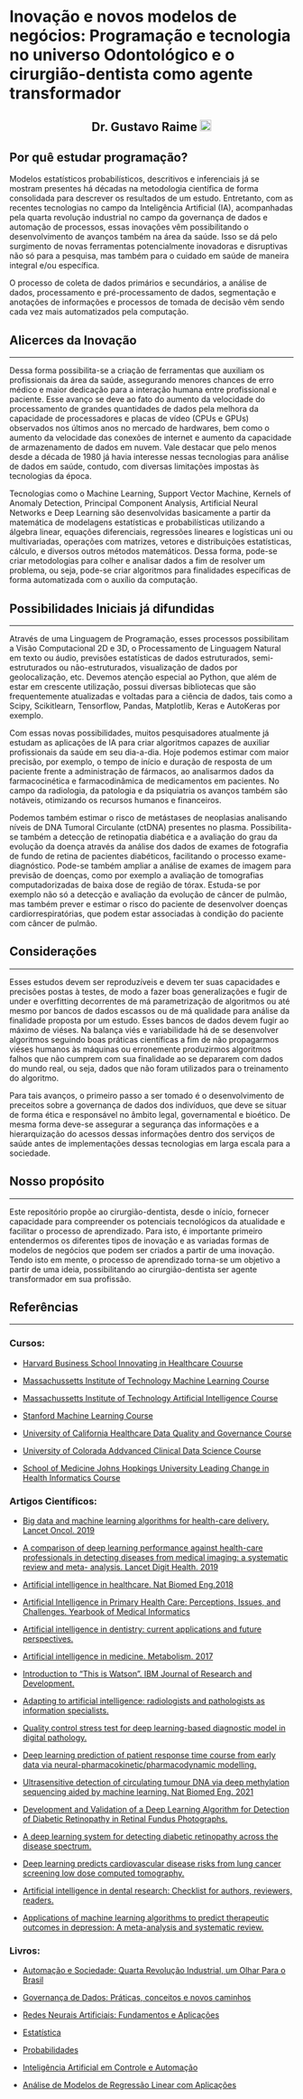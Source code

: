 # Inovação e novos modelos de negócios: Programação e tecnologia no universo Odontológico e o cirurgião-dentista como agente transformador  
<h2 align="center">Dr. Gustavo Raime
<a href="https://www.linkedin.com/in/gustavo-raime-health-innovation/">
    <img src="https://content.linkedin.com/content/dam/me/business/en-us/amp/brand-site/v2/bg/LI-Bug.svg.original.svg" alt="Logo" width="20" height="20">
</a>
</h2>

## Por quê estudar programação?


Modelos estatísticos probabilísticos, descritivos e inferenciais já se mostram presentes há décadas na metodologia científica de forma consolidada para descrever os resultados de um estudo. Entretanto, com as recentes tecnologias no campo da Inteligência Artificial (IA), acompanhadas pela quarta revolução industrial no campo da governança de dados e automação de processos, essas inovações vêm possibilitando o desenvolvimento de avanços também na área da saúde. Isso se dá pelo surgimento de novas ferramentas potencialmente inovadoras e disruptivas não só para a pesquisa, mas também para o cuidado em saúde de maneira integral e/ou específica.

O processo de coleta de dados primários e secundários, a análise de dados, processamento e pré-processamento de dados, segmentação e anotações de informações e processos de tomada de decisão vêm sendo cada vez mais automatizados pela computação. 

## Alicerces da Inovação
---

Dessa forma possibilita-se a criação de ferramentas que auxiliam os profissionais da área da saúde, assegurando menores chances de erro médico e maior dedicação para a interação humana entre profissional e paciente. Esse avanço se deve ao fato do aumento da velocidade do processamento de grandes quantidades de dados pela melhora da capacidade de processadores e placas de vídeo (CPUs e GPUs) observados nos últimos anos no mercado de hardwares, bem como o aumento da velocidade das conexões de internet e aumento da capacidade de armazenamento de dados em nuvem. Vale destacar que pelo menos desde a década de 1980 já havia interesse nessas tecnologias para análise de dados em saúde, contudo, com diversas limitações impostas às tecnologias da época.

Tecnologias como o Machine Learning, Support Vector Machine, Kernels of Anomaly Detection, Principal Component Analysis, Artificial Neural Networks e Deep Learning são desenvolvidas basicamente a partir da matemática de modelagens estatísticas e probabilísticas utilizando a álgebra linear, equações diferenciais, regressões lineares e logísticas uni ou multivariadas, operações com matrizes, vetores e distribuições estatísticas, cálculo, e diversos outros métodos matemáticos. Dessa forma, pode-se criar metodologias para colher e analisar dados a fim de resolver um problema, ou seja, pode-se criar algoritmos para finalidades específicas de forma automatizada com o auxílio da computação.

## Possibilidades Iniciais já difundidas
---

Através de uma Linguagem de Programação, esses processos possibilitam a Visão Computacional 2D e 3D, o Processamento de Linguagem Natural em texto ou áudio, previsões estatísticas de dados estruturados, semi-estruturados ou não-estruturados, visualização de dados por geolocalização, etc. Devemos atenção especial ao Python, que além de estar em crescente utilização, possui diversas bibliotecas que são frequentemente atualizadas e voltadas para a ciência de dados, tais como a Scipy, Scikitlearn, Tensorflow, Pandas, Matplotlib, Keras e AutoKeras por exemplo.  

Com essas novas possibilidades, muitos pesquisadores atualmente já estudam as aplicações de IA para criar algoritmos capazes de auxiliar profissionais da saúde em seu dia-a-dia. Hoje podemos estimar com maior precisão, por exemplo, o tempo de início e duração de resposta de um paciente frente a administração de fármacos, ao analisarmos dados da farmacocinética e farmacodinâmica de medicamentos em pacientes. No campo da radiologia, da patologia e da psiquiatria os avanços também são notáveis, otimizando os recursos humanos e financeiros.

Podemos também estimar o risco de metástases de neoplasias analisando níveis de DNA Tumoral Circulante (ctDNA) presentes no plasma. Possibilita-se também a detecção de retinopatia diabética e a avaliação do grau da evolução da doença através da análise dos dados de exames de fotografia de fundo de retina de pacientes diabéticos, facilitando o processo exame-diagnóstico. Pode-se também ampliar a análise de exames de imagem para previsão de doenças, como por exemplo a avaliação de tomografias computadorizadas de baixa dose de região de tórax. Estuda-se por exemplo não só a detecção e avaliação da evolução de câncer de pulmão, mas também prever e estimar o risco do paciente de desenvolver doenças cardiorrespiratórias, que podem estar associadas à condição do paciente com câncer de pulmão.

## Considerações
---

Esses estudos devem ser reproduzíveis e devem ter suas capacidades e precisões postas à testes, de modo a fazer boas generalizações e fugir de under e overfitting decorrentes de má parametrização de algoritmos ou até mesmo por bancos de dados escassos ou de má qualidade para análise da finalidade proposta por um estudo. Esses bancos de dados devem fugir ao máximo de viéses. Na balança viés e variabilidade há de se desenvolver algoritmos seguindo boas práticas científicas a fim de não propagarmos viéses humanos às máquinas ou erronemente produzirmos algoritmos falhos que não cumprem com sua finalidade ao se depararem com dados do mundo real, ou seja, dados que não foram utilizados para o treinamento do algoritmo.

Para tais avanços, o primeiro passo a ser tomado é o desenvolvimento de preceitos sobre a governança de dados dos indivíduos, que deve se situar de forma ética e responsável no âmbito legal, governamental e bioético. De mesma forma deve-se assegurar a segurança das informações e a hierarquização do acessos dessas informações dentro dos serviços de saúde antes de implementações dessas tecnologias em larga escala para a sociedade.

## Nosso propósito
---

Este repositório propõe ao cirurgião-dentista, desde o início, fornecer capacidade para compreender os potenciais tecnológicos da atualidade e facilitar o processo de aprendizado. Para isto, é importante primeiro entendermos os diferentes tipos de inovação e as variadas formas de modelos de negócios que podem ser criados a partir de uma inovação. Tendo isto em mente, o processo de aprendizado torna-se um objetivo a partir de uma ideia, possibilitando ao cirurgião-dentista ser agente transformador em sua profissão.


## Referências 
---

### Cursos:

- [Harvard Business School Innovating in Healthcare Couurse](https://www.edx.org/course/innovating-in-health-care-2?index=product&queryID=b138a62143c21aa14916b71f3a0705d9&position=1)

- [Massachussetts Institute of Technology Machine Learning Course](https://www.edx.org/course/machine-learning-with-python-from-linear-models-to?index=product&queryID=3bb24f46c3d0e98cc69f5a56dd637ca8&position=4)

- [Massachussetts Institute of Technology Artificial Intelligence Course](https://ocw.mit.edu/courses/electrical-engineering-and-computer-science/6-034-artificial-intelligence-fall-2010/)

- [Stanford Machine Learning Course](https://www.coursera.org/learn/machine-learning/home/welcome)

- [University of California Healthcare Data Quality and Governance Course](https://www.coursera.org/learn/healthcare-data-quality-governance)

- [University of Colorada Addvanced Clinical Data Science Course](https://www.coursera.org/learn/advanced-clinical-data-science)

- [School of Medicine Johns Hopkings University Leading Change in Health Informatics Course](https://www.coursera.org/learn/leading-change-health-informatics)

### Artigos Científicos:

 - [Big data and machine learning algorithms for health-care delivery. Lancet Oncol. 2019](https://pubmed.ncbi.nlm.nih.gov/31044724/)

- [A comparison of deep learning performance against health-care professionals in detecting diseases from medical imaging: a systematic review and meta- analysis. Lancet Digit Health. 2019](https://pubmed.ncbi.nlm.nih.gov/33323251/)

- [Artificial intelligence in healthcare. Nat Biomed Eng.2018](https://pubmed.ncbi.nlm.nih.gov/31015651/)

- [Artificial Intelligence in Primary Health Care: Perceptions, Issues, and Challenges. Yearbook of Medical Informatics](https://pubmed.ncbi.nlm.nih.gov/31022751/)

- [Artificial intelligence in dentistry: current applications and future perspectives.](https://pubmed.ncbi.nlm.nih.gov/32020135/)

- [Artificial intelligence in medicine. Metabolism. 2017](https://pubmed.ncbi.nlm.nih.gov/28126242/)

- [Introduction to “This is Watson”. IBM Journal of Research and Development.](https://ieeexplore.ieee.org/document/6177724)

- [Adapting to artificial intelligence: radiologists and pathologists as information specialists.](https://pubmed.ncbi.nlm.nih.gov/27898975/)

- [Quality control stress test for deep learning-based diagnostic model in digital pathology.](https://pubmed.ncbi.nlm.nih.gov/34168282/)

- [Deep learning prediction of patient response time course from early data via neural-pharmacokinetic/pharmacodynamic modelling.](https://www.nature.com/articles/s42256-021-00357-4?proof=t%29.)

- [Ultrasensitive detection of circulating tumour DNA via deep methylation sequencing aided by machine learning. Nat Biomed Eng. 2021](https://pubmed.ncbi.nlm.nih.gov/34131323/)

- [Development and Validation of a Deep Learning Algorithm for Detection of Diabetic Retinopathy in Retinal Fundus Photographs.](https://pubmed.ncbi.nlm.nih.gov/27898976/)

- [A deep learning system for detecting diabetic retinopathy across the disease spectrum.](https://pubmed.ncbi.nlm.nih.gov/34050158/)

- [Deep learning predicts cardiovascular disease risks from lung cancer screening low dose computed tomography.](https://pubmed.ncbi.nlm.nih.gov/34017001/)

- [Artificial intelligence in dental research: Checklist for authors, reviewers, readers.](https://pubmed.ncbi.nlm.nih.gov/33631303/)

- [Applications of machine learning algorithms to predict therapeutic outcomes in depression: A meta-analysis and systematic review.](https://pubmed.ncbi.nlm.nih.gov/30153635/)

### Livros:
- [Automação e Sociedade: Quarta Revolução Industrial, um Olhar Para o Brasil](https://www.amazon.com.br/Automa%C3%A7%C3%A3o-Sociedade-Quarta-Revolu%C3%A7%C3%A3o-Industrial/dp/8574528765)

- [Governança de Dados: Práticas, conceitos e novos caminhos](https://www.amazon.com.br/Governan%C3%A7a-Dados-Carlos-Barbieri/dp/855081069X/ref=asc_df_855081069X/?tag=googleshopp00-20&linkCode=df0&hvadid=408531403831&hvpos=&hvnetw=g&hvrand=9364924535825787286&hvpone=&hvptwo=&hvqmt=&hvdev=c&hvdvcmdl=&hvlocint=1001655&hvlocphy=1001773&hvtargid=pla-854287745913&psc=1)

- [Redes Neurais Artificiais: Fundamentos e Aplicações](https://www.amazon.com.br/Redes-Neurais-Artificiais-Fundamentos-Aplica%C3%A7%C3%B5es/dp/8588325144/ref=sr_1_10?__mk_pt_BR=%C3%85M%C3%85%C5%BD%C3%95%C3%91&dchild=1&keywords=redes+neurais+artificiais&qid=1629064824&s=books&sr=1-10&ufe=app_do%3Aamzn1.fos.6d798eae-cadf-45de-946a-f477d47705b9)

- [Estatística](https://www.amazon.com.br/Estat%C3%ADstica-Pedro-Luiz-Oliveira-Costa/dp/8521203004/ref=sr_1_1?__mk_pt_BR=%C3%85M%C3%85%C5%BD%C3%95%C3%91&dchild=1&keywords=estatistica+costa+neto+blucher&qid=1629064883&s=books&sr=1-1&ufe=app_do%3Aamzn1.fos.6d798eae-cadf-45de-946a-f477d47705b9)

- [Probabilidades](https://www.amazon.com.br/Probabilidades-Pedro-Luiz-Oliveira-Costa/dp/8521203837/ref=sr_1_2?__mk_pt_BR=%C3%85M%C3%85%C5%BD%C3%95%C3%91&dchild=1&keywords=estatistica+costa+neto&qid=1629064866&s=books&sr=1-2)

- [Inteligência Artificial em Controle e Automação](https://www.amazon.com.br/Intelig%C3%AAncia-Artificial-em-Controle-Automa%C3%A7%C3%A3o/dp/8521203101/ref=sr_1_1?__mk_pt_BR=%C3%85M%C3%85%C5%BD%C3%95%C3%91&dchild=1&keywords=inteligencia+artificial+nascimento+jr+Yoneyama&qid=1629064992&s=books&sr=1-1&ufe=app_do%3Aamzn1.fos.6d798eae-cadf-45de-946a-f477d47705b9)

- [Análise de Modelos de Regressão Linear com Aplicações](https://www.amazon.com.br/An%C3%A1lise-Modelos-Regress%C3%A3o-Linear-Aplica%C3%A7%C3%B5es/dp/8526807803/ref=sr_1_1?__mk_pt_BR=%C3%85M%C3%85%C5%BD%C3%95%C3%91&dchild=1&keywords=An%C3%A1lise+de+modelos+de+regress%C3%A3o+linear+com+aplica%C3%A7%C3%B5es&qid=1629065044&s=books&sr=1-1&ufe=app_do%3Aamzn1.fos.6d798eae-cadf-45de-946a-f477d47705b9)

